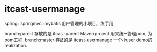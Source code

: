 # itcast-usermanage
spring+springmvc+mybatis 用户管理的小项目，练手用

branch:parent 存放的是 itcast-parent Maven project 用来统一管理pom, 为pom工程.
branch:master 存放的是 itcast-usermanage 一个小user demo的realization.
